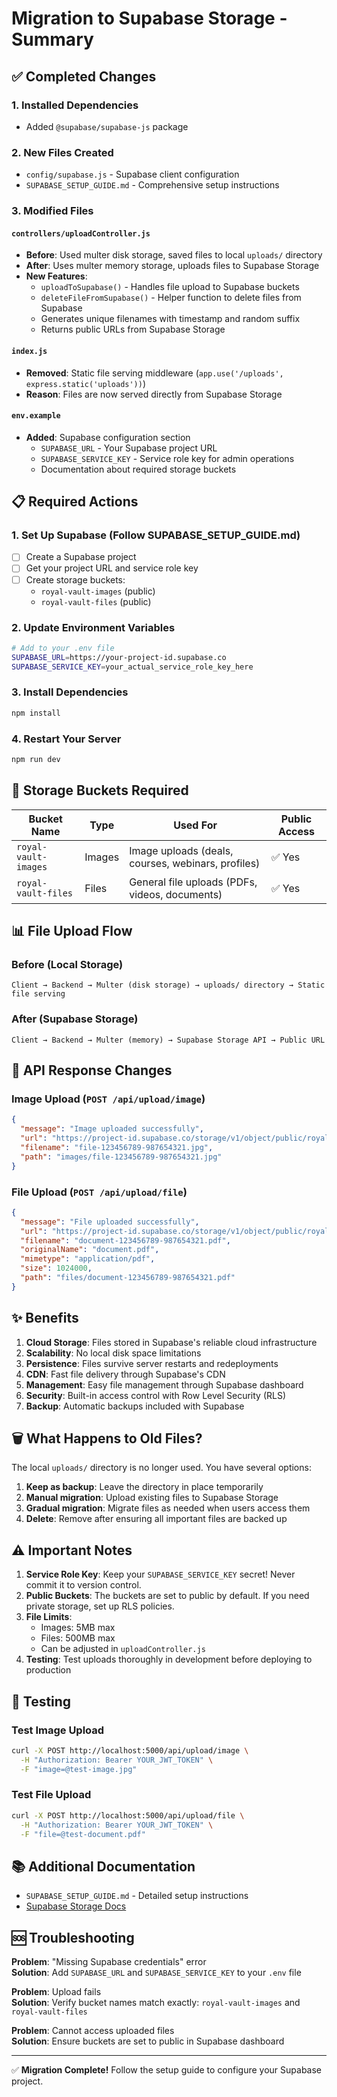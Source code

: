 # Migration to Supabase Storage - Summary

## ✅ Completed Changes

### 1. **Installed Dependencies**
- Added `@supabase/supabase-js` package

### 2. **New Files Created**
- `config/supabase.js` - Supabase client configuration
- `SUPABASE_SETUP_GUIDE.md` - Comprehensive setup instructions

### 3. **Modified Files**

#### `controllers/uploadController.js`
- **Before**: Used multer disk storage, saved files to local `uploads/` directory
- **After**: Uses multer memory storage, uploads files to Supabase Storage
- **New Features**:
  - `uploadToSupabase()` - Handles file upload to Supabase buckets
  - `deleteFileFromSupabase()` - Helper function to delete files from Supabase
  - Generates unique filenames with timestamp and random suffix
  - Returns public URLs from Supabase Storage

#### `index.js`
- **Removed**: Static file serving middleware (`app.use('/uploads', express.static('uploads'))`)
- **Reason**: Files are now served directly from Supabase Storage

#### `env.example`
- **Added**: Supabase configuration section
  - `SUPABASE_URL` - Your Supabase project URL
  - `SUPABASE_SERVICE_KEY` - Service role key for admin operations
  - Documentation about required storage buckets

## 📋 Required Actions

### 1. **Set Up Supabase** (Follow SUPABASE_SETUP_GUIDE.md)
   - [ ] Create a Supabase project
   - [ ] Get your project URL and service role key
   - [ ] Create storage buckets:
     - `royal-vault-images` (public)
     - `royal-vault-files` (public)

### 2. **Update Environment Variables**
   ```bash
   # Add to your .env file
   SUPABASE_URL=https://your-project-id.supabase.co
   SUPABASE_SERVICE_KEY=your_actual_service_role_key_here
   ```

### 3. **Install Dependencies**
   ```bash
   npm install
   ```

### 4. **Restart Your Server**
   ```bash
   npm run dev
   ```

## 🎯 Storage Buckets Required

| Bucket Name | Type | Used For | Public Access |
|------------|------|----------|---------------|
| `royal-vault-images` | Images | Image uploads (deals, courses, webinars, profiles) | ✅ Yes |
| `royal-vault-files` | Files | General file uploads (PDFs, videos, documents) | ✅ Yes |

## 📊 File Upload Flow

### Before (Local Storage)
```
Client → Backend → Multer (disk storage) → uploads/ directory → Static file serving
```

### After (Supabase Storage)
```
Client → Backend → Multer (memory) → Supabase Storage API → Public URL
```

## 🔄 API Response Changes

### Image Upload (`POST /api/upload/image`)
```json
{
  "message": "Image uploaded successfully",
  "url": "https://project-id.supabase.co/storage/v1/object/public/royal-vault-images/images/file-123456789-987654321.jpg",
  "filename": "file-123456789-987654321.jpg",
  "path": "images/file-123456789-987654321.jpg"
}
```

### File Upload (`POST /api/upload/file`)
```json
{
  "message": "File uploaded successfully",
  "url": "https://project-id.supabase.co/storage/v1/object/public/royal-vault-files/files/document-123456789-987654321.pdf",
  "filename": "document-123456789-987654321.pdf",
  "originalName": "document.pdf",
  "mimetype": "application/pdf",
  "size": 1024000,
  "path": "files/document-123456789-987654321.pdf"
}
```

## ✨ Benefits

1. **Cloud Storage**: Files stored in Supabase's reliable cloud infrastructure
2. **Scalability**: No local disk space limitations
3. **Persistence**: Files survive server restarts and redeployments
4. **CDN**: Fast file delivery through Supabase's CDN
5. **Management**: Easy file management through Supabase dashboard
6. **Security**: Built-in access control with Row Level Security (RLS)
7. **Backup**: Automatic backups included with Supabase

## 🗑️ What Happens to Old Files?

The local `uploads/` directory is no longer used. You have several options:

1. **Keep as backup**: Leave the directory in place temporarily
2. **Manual migration**: Upload existing files to Supabase Storage
3. **Gradual migration**: Migrate files as needed when users access them
4. **Delete**: Remove after ensuring all important files are backed up

## ⚠️ Important Notes

1. **Service Role Key**: Keep your `SUPABASE_SERVICE_KEY` secret! Never commit it to version control.
2. **Public Buckets**: The buckets are set to public by default. If you need private storage, set up RLS policies.
3. **File Limits**: 
   - Images: 5MB max
   - Files: 500MB max
   - Can be adjusted in `uploadController.js`
4. **Testing**: Test uploads thoroughly in development before deploying to production

## 🧪 Testing

### Test Image Upload
```bash
curl -X POST http://localhost:5000/api/upload/image \
  -H "Authorization: Bearer YOUR_JWT_TOKEN" \
  -F "image=@test-image.jpg"
```

### Test File Upload
```bash
curl -X POST http://localhost:5000/api/upload/file \
  -H "Authorization: Bearer YOUR_JWT_TOKEN" \
  -F "file=@test-document.pdf"
```

## 📚 Additional Documentation

- `SUPABASE_SETUP_GUIDE.md` - Detailed setup instructions
- [Supabase Storage Docs](https://supabase.com/docs/guides/storage)

## 🆘 Troubleshooting

**Problem**: "Missing Supabase credentials" error  
**Solution**: Add `SUPABASE_URL` and `SUPABASE_SERVICE_KEY` to your `.env` file

**Problem**: Upload fails  
**Solution**: Verify bucket names match exactly: `royal-vault-images` and `royal-vault-files`

**Problem**: Cannot access uploaded files  
**Solution**: Ensure buckets are set to public in Supabase dashboard

---

✅ **Migration Complete!** Follow the setup guide to configure your Supabase project.

